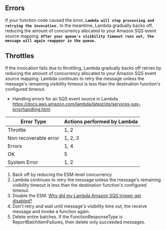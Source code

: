 ## Errors

If your function code caused the error, **`Lambda will stop processing and retrying the invocation.`** In the meantime, Lambda gradually backs off, reducing the amount of concurrency allocated to your Amazon SQS event source mapping. **`After your queue's visibility timeout runs out, the message will again reappear in the queue.`**

## Throttles

If the invocation fails due to throttling, Lambda gradually backs off retries by reducing the amount of concurrency allocated to your Amazon SQS event source mapping. Lambda continues to retry the message unless the message's remaining visibility timeout is less than the destination function's configured timeout.

- Handling errors for an SQS event source in Lambda
  https://docs.aws.amazon.com/lambda/latest/dg/services-sqs-errorhandling.html

| Error Type            | Actions performed by Lambda |
| --------------------- | --------------------------- |
| Throttle              | 1, 2                        |
| Non recoverable error | 1, 2, 3                     |
| Errors                | 1, 4                        |
| OK                    | 5                           |
| System Error          | 1, 2                        |

1. Back off by reducing the ESM-level concurrency
2. Lambda continues to retry the message unless the message's remaining visibility timeout is less than the destination function's configured timeout.
3. Disable the ESM. [Why did my Lambda Amazon SQS trigger get disabled?](https://repost.aws/knowledge-center/lambda-sqs-trigger)
4. Don't retry and wait until message's visibility time out, the receive message and invoke a function again.
5. Delete entire batches. If the FunctionResponseType is ReportBatchItemFailures, then delete only succeeded messages.
